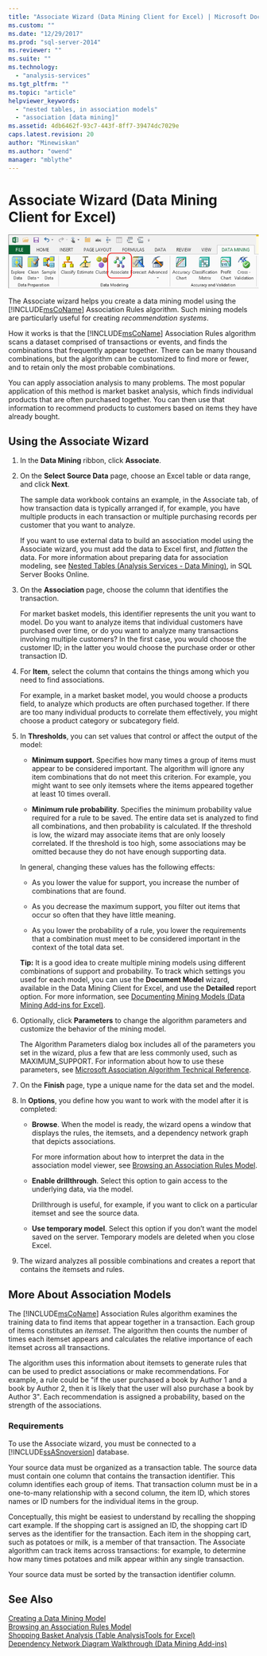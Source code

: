 ```yaml
---
title: "Associate Wizard (Data Mining Client for Excel) | Microsoft Docs"
ms.custom: ""
ms.date: "12/29/2017"
ms.prod: "sql-server-2014"
ms.reviewer: ""
ms.suite: ""
ms.technology: 
  - "analysis-services"
ms.tgt_pltfrm: ""
ms.topic: "article"
helpviewer_keywords: 
  - "nested tables, in association models"
  - "association [data mining]"
ms.assetid: 4db6462f-93c7-443f-8ff7-39474dc7029e
caps.latest.revision: 20
author: "Minewiskan"
ms.author: "owend"
manager: "mblythe"
---
```

# Associate Wizard (Data Mining Client for Excel)
  ![Associate wizard in Data Mining ribbon](../../2014/analysis-services/media/dmc-associate.gif "Associate wizard in Data Mining ribbon")  
  
 The Associate wizard helps you create a data mining model using the [!INCLUDE[msCoName](../includes/msconame-md.md)] Association Rules algorithm. Such mining models are particularly useful for creating *recommendation systems*.  
  
 How it works is that the [!INCLUDE[msCoName](../includes/msconame-md.md)] Association Rules algorithm scans a dataset comprised of transactions or events, and finds the combinations that frequently appear together. There can be many thousand combinations, but the algorithm can be customized to find more or fewer, and to retain only the most probable combinations.  
  
 You can apply association analysis to many problems. The most popular application of this method is market basket analysis, which finds individual products that are often purchased together. You can then use that information to recommend products to customers based on items they have already bought.  
  
## Using the Associate Wizard  
  
1.  In the **Data Mining** ribbon, click **Associate**.  
  
2.  On the **Select Source Data** page, choose an Excel table or data range, and click **Next**.  
  
     The sample data workbook contains an example, in the Associate tab, of how transaction data is typically arranged if, for example, you have multiple products in each transaction or multiple purchasing records per customer that you want to analyze.  
  
     If you want to use external data to build an association model using the Associate wizard, you must add the data to Excel first, and *flatten* the data. For more information about preparing data for association modeling, see [Nested Tables &#40;Analysis Services - Data Mining&#41;](../../2014/analysis-services/nested-tables-analysis-services-data-mining.md), in SQL Server Books Online.  
  
3.  On the **Association** page, choose the column that identifies the transaction.  
  
     For market basket models, this identifier represents the unit you want to model. Do you want to analyze items that individual customers have purchased over time, or do you want to analyze many transactions involving multiple customers? In the first case, you would choose the customer ID; in the latter you would choose the purchase order or other transaction ID.  
  
4.  For **Item**, select the column that contains the things among which you need to find associations.  
  
     For example, in a market basket model, you would choose a products field, to analyze which products are often purchased together. If there are too many individual products to correlate them effectively, you might choose a product category or subcategory field.  
  
5.  In **Thresholds**, you can set values that control or affect the output of the model:  
  
    -   **Minimum support.** Specifies how many times a group of items must appear to be considered important. The algorithm will ignore any item combinations that do not meet this criterion. For example, you might want to see only itemsets where the items appeared together at least 10 times overall.  
  
    -   **Minimum rule probability**. Specifies the minimum probability value required for a rule to be saved. The entire data set is analyzed to find all combinations, and then probability is calculated. If the threshold is low, the wizard may associate items that are only loosely correlated. If the threshold is too high, some associations may be omitted because they do not have enough supporting data.  
  
     In general, changing these values has the following effects:  
  
    -   As you lower the value for support, you increase the number of combinations that are found.  
  
    -   As you decrease the maximum support, you filter out items that occur so often that they have little meaning.  
  
    -   As you lower the probability of a rule, you lower the requirements that a combination must meet to be considered important in the context of the total data set.  
  
     **Tip:** It is a good idea to create multiple mining models using different combinations of support and probability. To track which settings you used for each model, you can use the **Document Model** wizard, available in the Data Mining Client for Excel, and use the **Detailed** report option. For more information, see [Documenting Mining Models &#40;Data Mining Add-ins for Excel&#41;](../../2014/analysis-services/documenting-mining-models-data-mining-add-ins-for-excel.md).  
  
6.  Optionally, click **Parameters** to change the algorithm parameters and customize the behavior of the mining model.  
  
     The Algorithm Parameters dialog box includes all of the parameters you set in the wizard, plus a few that are less commonly used, such as MAXIMUM_SUPPORT. For information about how to use these parameters, see [Microsoft Association Algorithm Technical Reference](../../2014/analysis-services/microsoft-association-algorithm-technical-reference.md).  
  
7.  On the **Finish** page, type a unique name for the data set and the model.  
  
8.  In **Options**, you define how you want to work with the model after it is completed:  
  
    -   **Browse**.  When the model is ready, the wizard opens a window that displays the rules, the itemsets, and a dependency network graph that depicts associations.  
  
         For more information about how to interpret the data in the association model viewer, see [Browsing an Association Rules Model](../../2014/analysis-services/browsing-an-association-rules-model.md).  
  
    -   **Enable drillthrough**. Select this option to gain access to the underlying data, via the model.  
  
         Drillthrough is useful, for example, if you want to click on a particular itemset and see the source data.  
  
    -   **Use temporary model**. Select this option if you don’t want the model saved on the server. Temporary models are deleted when you close Excel.  
  
9. The wizard analyzes all possible combinations and creates a report that contains the itemsets and rules.  
  
## More About Association Models  
 The [!INCLUDE[msCoName](../includes/msconame-md.md)] Association Rules algorithm examines the training data to find items that appear together in a transaction. Each group of items constitutes an *itemset*. The algorithm then counts the number of times each itemset appears and calculates the relative importance of each itemset across all transactions.  
  
 The algorithm uses this information about itemsets to generate rules that can be used to predict associations or make recommendations. For example, a rule could be "if the user purchased a book by Author 1 and a book by Author 2, then it is likely that the user will also purchase a book by Author 3". Each recommendation is assigned a probability, based on the strength of the associations.  
  
### Requirements  
 To use the Associate wizard, you must be connected to a [!INCLUDE[ssASnoversion](../includes/ssasnoversion-md.md)] database.  
  
 Your source data must be organized as a transaction table. The source data must contain one column that contains the transaction identifier. This column identifies each group of items. That transaction column must be in a one-to-many relationship with a second column, the item ID, which stores names or ID numbers for the individual items in the group.  
  
 Conceptually, this might be easiest to understand by recalling the shopping cart example. If the shopping cart is assigned an ID, the shopping cart ID serves as the identifier for the transaction. Each item in the shopping cart, such as potatoes or milk, is a member of that transaction. The Associate algorithm can track items across transactions: for example, to determine how many times potatoes and milk appear within any single transaction.  
  
 Your source data must be sorted by the transaction identifier column.  
  
## See Also  
 [Creating a Data Mining Model](../../2014/analysis-services/creating-a-data-mining-model.md)   
 [Browsing an Association Rules Model](../../2014/analysis-services/browsing-an-association-rules-model.md)   
 [Shopping Basket Analysis &#40;Table AnalysisTools for Excel&#41;](../../2014/analysis-services/shopping-basket-analysis-table-analysistools-for-excel.md)   
 [Dependency Network Diagram Walkthrough &#40;Data Mining Add-ins&#41;](../../2014/analysis-services/dependency-network-diagram-walkthrough-data-mining-add-ins.md)  
  
  